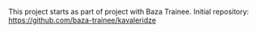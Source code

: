 This project starts as part of project with Baza Trainee. 
Initial repository: https://github.com/baza-trainee/kavaleridze